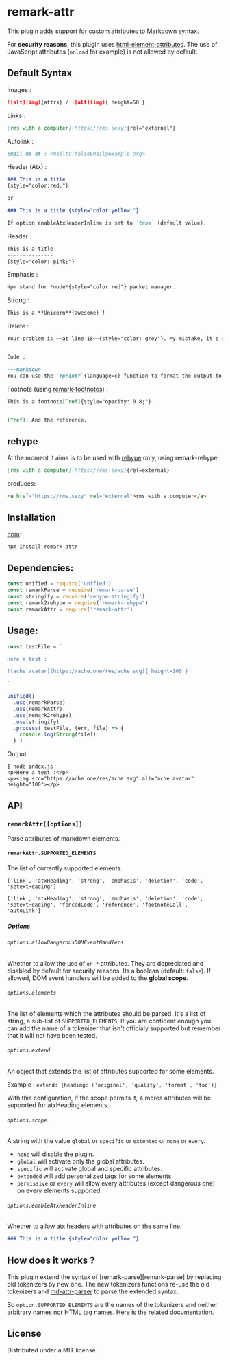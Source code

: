 # remark-attr

This plugin adds support for custom attributes to Markdown syntax.

For **security reasons**, this plugin uses [html-element-attributes](https://github.com/wooorm/html-element-attributes).
The use of JavaScript attributes (`onload` for example) is not allowed by default.


## Default Syntax

Images :

~~~markdown
![alt](img){attrs} / ![alt](img){ height=50 }
~~~


Links :
~~~markdown
[rms with a computer](https://rms.sexy){rel="external"}
~~~


Autolink :

~~~markdown
Email me at : <mailto:falseEmail@example.org>
~~~


Header (Atx) :

~~~markdown
### This is a title
{style="color:red;"}

or

### This is a title {style="color:yellow;"}

If option enableAtxHeaderInline is set to `true` (default value).
~~~


Header :
~~~markdown
This is a title
---------------
{style="color: pink;"}
~~~

Emphasis :

~~~markdown
Npm stand for *node*{style="color:red"} packet manager.
~~~


Strong :

~~~markdown
This is a **Unicorn**{awesome} !
~~~

Delete :

~~~markdown
Your problem is ~~at line 18~~{style="color: grey"}. My mistake, it's at line 14.


Code :

~~~markdown
You can use the `fprintf`{language=c} function to format the output to a file.
~~~


Footnote (using [remark-footnotes](https://github.com/remarkjs/remark-footnotes)) :

~~~markdown
This is a footnote[^ref]{style="opacity: 0.8;"}


[^ref]: And the reference.
~~~


## rehype

At the moment it aims is to be used with [rehype][rehype] only, using remark-rehype.

~~~md
[rms with a computer](https://rms.sexy){rel=external}
~~~

produces:

~~~html
<a href="https://rms.sexy" rel="external">rms with a computer</a>
~~~


## Installation

[npm][npm]:

~~~bash
npm install remark-attr
~~~


## Dependencies:

~~~javascript
const unified = require('unified')
const remarkParse = require('remark-parse')
const stringify = require('rehype-stringify')
const remark2rehype = require('remark-rehype')
const remarkAttr = require('remark-attr')
~~~


## Usage:

~~~javascript
const testFile = `

Here a test :

![ache avatar](https://ache.one/res/ache.svg){ height=100 }

`

unified()
  .use(remarkParse)
  .use(remarkAttr)
  .use(remark2rehype)
  .use(stringify)
  .process( testFile, (err, file) => {
    console.log(String(file))
  } )
~~~


Output :

~~~shell
$ node index.js
<p>Here a test :</p>
<p><img src="https://ache.one/res/ache.svg" alt="ache avatar" height="100"></p>
~~~


## API

### `remarkAttr([options])`

Parse attributes of markdown elements.

#### `remarkAttr.SUPPORTED_ELEMENTS`

The list of currently supported elements.

`['link', 'atxHeading', 'strong', 'emphasis', 'deletion', 'code', 'setextHeading']`

`['link', 'atxHeading', 'strong', 'emphasis', 'deletion', 'code', 'setextHeading', 'fencedCode', 'reference', 'footnoteCall', 'autoLink']`

##### Options

###### `options.allowDangerousDOMEventHandlers`

Whether to allow the use of `on-*` attributes. They are depreciated and disabled by default for security reasons. Its a boolean (default: `false`).
If allowed, DOM event handlers will be added to the **global scope**.

###### `options.elements`

The list of elements which the attributes should be parsed.
It's a list of string, a sub-list of `SUPPORTED_ELEMENTS`.
If you are confident enough you can add the name of a tokenizer that isn't officialy supported but remember that it will not have been tested.

###### `options.extend`

An object that extends the list of attributes supported for some elements.

Example : `extend: {heading: ['original', 'quality', 'format', 'toc']}`

With this configuration, if the scope permits it, 4 mores attributes will be supported for atxHeading elements.

###### `options.scope`

A string with the value `global` or `specific` or `extented` or `none` or `every`.

 - `none` will disable the plugin.
 - `global` will activate only the global attributes.
 - `specific` will activate global and specific attributes.
 - `extended` will add personalized tags for some elements.
 - `permissive` or `every` will allow every attributes (except dangerous one) on every elements supported.

###### `options.enableAtxHeaderInline`

Whether to allow atx headers with attributes on the same line.

~~~md
### This is a title {style="color:yellow;"}
~~~

## How does it works ?

This plugin extend the syntax of [remark-parse][remark-parse] by replacing old tokenizers by new one.
The new tokenizers functions re-use the old tokenizers and [md-attr-parser][md-attr-parser] to parse the extended syntax.

So `option.SUPPORTED_ELEMENTS` are the names of the tokenizers and neither arbitrary names nor HTML tag names.
Here is the [related documentation][doc].


## License

Distributed under a MIT license.

[npm]: https://www.npmjs.com/package/remark-attr
[rehype]: https://github.com/wooorm/rehype
[remar-parse]: https://github.com/remarkjs/remark/tree/master/packages/remark-parse
[md-attr-parser]: https://github.com/arobase-che/md-attr-parser
[doc]: https://github.com/remarkjs/remark/tree/master/packages/remark-parse#extending-the-parser
